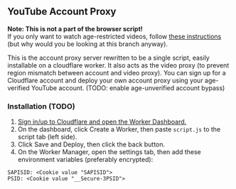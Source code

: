 ## YouTube Account Proxy

<b>Note: This is not a part of the browser script!</b>
<br>If you only want to watch age-restricted videos, follow <a href="https://github.com/zerodytrash/Simple-YouTube-Age-Restriction-Bypass#installation">these instructions</a> (but why would you be looking at this branch anyway)</a>.

This is the account proxy server rewritten to be a single script, easily installable on a cloudflare worker. It also acts as the video proxy (to prevent region mismatch between account and video proxy). You can sign up for a Cloudflare account and deploy your own account proxy using your age-verified YouTube account. (TODO: enable age-unverified account bypass)

### Installation (TODO)
1. <a href="https://dash.cloudflare.com/?to=/:account/workers">Sign in/up to Cloudflare and open the Worker Dashboard.</a>
2. On the dashboard, click Create a Worker, then paste `script.js` to the script tab (left side).
3. Click Save and Deploy, then click the back button.
4. On the Worker Manager, open the settings tab, then add these environment variables (preferably encrypted):

````
SAPISID: <Cookie value "SAPISID">
PSID: <Cookie value "__Secure-3PSID">
````
